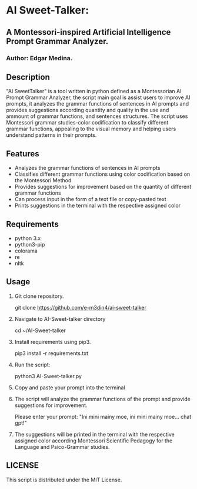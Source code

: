 # AI Sweet-Talker:
## A Montessori-inspired Artificial Intelligence Prompt Grammar Analyzer.
### Author: Edgar Medina.

## Description

"AI SweetTalker" is a tool written in python defined as a Montessorian AI Prompt Grammar Analyzer, the script main goal is assist users to improve AI prompts, it analyzes the grammar functions of sentences in AI prompts and provides suggestions according quantity and quality in the use and ammount of grammar functions, and sentences structures. The script uses Montessori grammar studies-color codification to classify different grammar functions, appealing to the visual memory and helping users understand patterns in their prompts. 

## Features

- Analyzes the grammar functions of sentences in AI prompts
- Classifies different grammar functions using color codification based on the Montessori Method
- Provides suggestions for improvement based on the quantity of different grammar functions
- Can process input in the form of a text file or copy-pasted text
- Prints suggestions in the terminal with the respective assigned color 

## Requirements

- python 3.x
- python3-pip
- colorama 
- re 
- nltk

## Usage

1. Git clone repository.

	git clone https://github.com/e-m3din4/ai-sweet-talker

2. Navigate to AI-Sweet-talker directory

	cd ~/AI-Sweet-talker

3. Install requirements using pip3.

	pip3 install -r requirements.txt

4.  Run the script:

	python3 AI-Sweet-talker.py 

5. Copy and paste your prompt into the terminal

5. The script will analyze the grammar functions of the prompt and provide suggestions for improvement.

	Please enter your prompt: "Ini mini mainy moe, ini mini mainy moe... chat gpt!" 

6. The suggestions will be printed in the terminal with the respective assigned color according Montessori Scientific Pedagogy for the Language and Psico-Grammar studies.

## LICENSE

This script is distributed under the MIT License.
